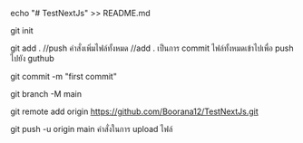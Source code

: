 echo "# TestNextJs" >> README.md

git init

git add . //push คำสั่งเพิ่มไฟล์ทั้งหมด //add . เป็นการ commit ไฟล์ทั้งหมดเข้าไปเพื่อ push ไปยัง guthub

git commit -m "first commit"

git branch -M main

git remote add origin https://github.com/Boorana12/TestNextJs.git

git push -u origin main คำสั่งในการ upload ไฟล์